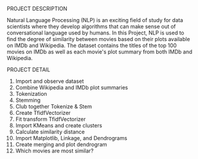 PROJECT DESCRIPTION

Natural Language Processing (NLP) is an exciting field of study for data scientists where they develop algorithms that can make sense out of conversational language used by humans. In this Project, NLP is used to find the degree of similarity between movies based on their plots available on IMDb and Wikipedia. The dataset contains the titles of the top 100 movies on IMDb as well as each movie's plot summary from both IMDb and Wikipedia.

PROJECT DETAIL


1. Import and observe dataset
2. Combine Wikipedia and IMDb plot summaries
3. Tokenization
4. Stemming
5. Club together Tokenize & Stem
6. Create TfidfVectorizer
7. Fit transform TfidfVectorizer
8. Import KMeans and create clusters
9. Calculate similarity distance
10. Import Matplotlib, Linkage, and Dendrograms
11. Create merging and plot dendrogram
12. Which movies are most similar?